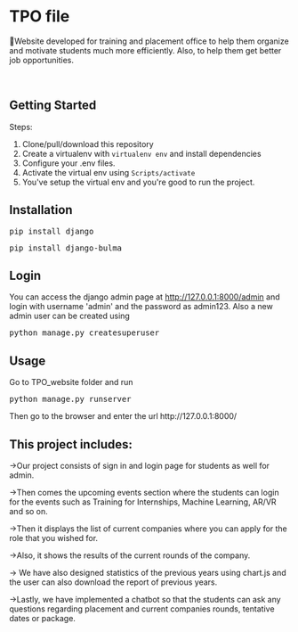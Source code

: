 # TPO file
<p>🏢Website developed for training and placement office to help them organize and motivate students much more efficiently. Also, to help them get better job opportunities.</p>
<br>
<h2>Getting Started</h2>
<p>Steps:</p>
<ol>
<li>Clone/pull/download this repository</li>
<li>Create a virtualenv with <code>virtualenv env</code> and install dependencies</li>
<li>Configure your .env files.</li>
<li>Activate the virtual env using <code>Scripts/activate</code></li>
<li>You've setup the virtual env and you're good to run the project.</li>
</ol>
<h2>Installation</h2>
<pre>pip install django</pre>
<pre>pip install django-bulma</pre>
<h2>Login</h2>

You can access the django admin page at http://127.0.0.1:8000/admin and login with username 'admin' and the password as admin123.
Also a new admin user can be created using
<pre>python manage.py createsuperuser</pre>
<h2>Usage</h2>
Go to TPO_website folder and run
<pre>python manage.py runserver</pre>
Then go to the browser and enter the url http://127.0.0.1:8000/


<h2>This project includes:</h2>


->Our project consists of sign in and login page for students as well for admin.

->Then comes the upcoming events section where the students can login for the events such as Training for Internships, Machine Learning, AR/VR and so on.

->Then it displays the list of current companies where you can apply for the role that you wished for.

->Also, it shows the results of the current rounds of the company.

-> We have also designed statistics of the previous years using chart.js and the user can also download the report of previous years.

->Lastly, we have implemented a chatbot so that the students can ask any questions regarding placement and current companies rounds, tentative dates or package.

